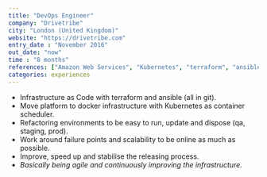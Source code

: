 ```yaml
---
title: "DevOps Engineer"
company: "Drivetribe"
city: "London (United Kingdom)"
website: "https://drivetribe.com"
entry_date : "November 2016"
out_date: "now"
time : "8 months"
references: ["Amazon Web Services", "Kubernetes", "terraform", "ansible", "Jenkins Pipeline"]
categories: experiences
---
```


* Infrastructure as Code with terraform and ansible (all in git).
* Move platform to docker infrastructure with Kubernetes as container scheduler.
* Refactoring environments to be easy to run, update and dispose (qa, staging, prod).
* Work around failure points and scalability to be online as much as possible.
* Improve, speed up and stabilise the releasing process. 
* _Basically being agile and continuously improving the infrastructure._
